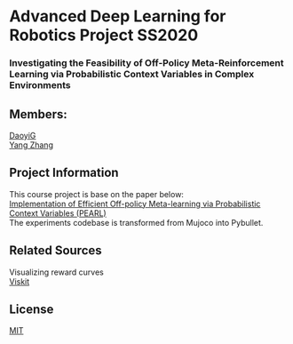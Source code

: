 # Advanced Deep Learning for Robotics Project SS2020

### Investigating the Feasibility of Off-Policy Meta-Reinforcement Learning via Probabilistic Context Variables in Complex Environments

## Members:
[DaoyiG](https://github.com/DaoyiG)\
[Yang Zhang](https://github.com/YaNgZhAnG-V5)

## Project Information
This course project is base on the paper below:\
[Implementation of Efficient Off-policy Meta-learning via Probabilistic Context Variables (PEARL)](https://github.com/katerakelly/oyster)\
The experiments codebase is transformed from Mujoco into Pybullet.  

## Related Sources
Visualizing reward curves  
[Viskit](https://github.com/vitchyr/viskit)


## License
[MIT](https://choosealicense.com/licenses/mit/)
